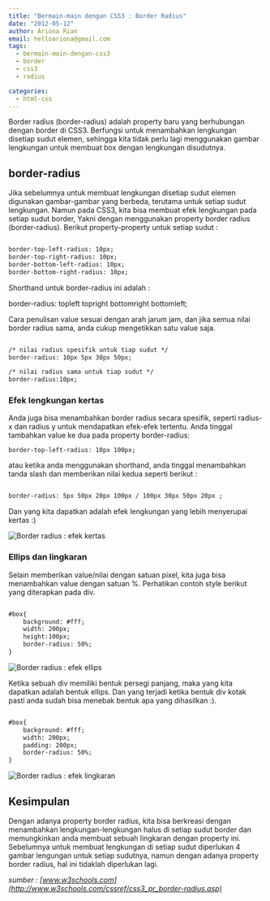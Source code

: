 ```yaml
---
title: "Bermain-main dengan CSS3 : Border Radius"
date: "2012-05-12"
author: Ariona Rian
email: helloariona@gmail.com
tags: 
  - bermain-main-dengan-css3
  - border
  - css3
  - radius

categories: 
  - html-css
---
```


Border radius (border-radius) adalah property baru yang berhubungan dengan border di CSS3. Berfungsi untuk menambahkan lengkungan disetiap sudut elemen, sehingga kita tidak perlu lagi menggunakan gambar lengkungan untuk membuat box dengan lengkungan disudutnya.

## border-radius

Jika sebelumnya untuk membuat lengkungan disetiap sudut elemen digunakan gambar-gambar yang berbeda, terutama untuk setiap sudut lengkungan. Namun pada CSS3, kita bisa membuat efek lengkungan pada setiap sudut border, Yakni dengan menggunakan property border radius (border-radius). Berikut property-property untuk setiap sudut :

```html

border-top-left-radius: 10px;
border-top-right-radius: 10px;
border-bottom-left-radius: 10px;
border-bottom-right-radius: 10px;
```

Shorthand untuk border-radius ini adalah :

border-radius: topleft topright bottomright bottomleft;

Cara penulisan value sesuai dengan arah jarum jam, dan jika semua nilai border radius sama, anda cukup mengetikkan satu value saja.

```html

/* nilai radius spesifik untuk tiap sudut */
border-radius: 10px 5px 30px 50px;

/* nilai radius sama untuk tiap sudut */
border-radius:10px;
```

### Efek lengkungan kertas

Anda juga bisa menambahkan border radius secara spesifik, seperti radius-x dan radius y untuk mendapatkan efek-efek tertentu. Anda tinggal tambahkan value ke dua pada property border-radius:

```
border-top-left-radius: 10px 100px;
```

atau ketika anda menggunakan shorthand, anda tinggal menambahkan tanda slash dan memberikan nilai kedua seperti berikut :

```html

border-radius: 5px 50px 20px 100px / 100px 30px 50px 20px ;
```

Dan yang kita dapatkan adalah efek lengkungan yang lebih menyerupai kertas :)

![Border radius : efek kertas](/assets/img/paper.jpg "Border radius : efek kertas")

### Ellips dan lingkaran

Selain memberikan value/nilai dengan satuan pixel, kita juga bisa menambahkan value dengan satuan %. Perhatikan contoh style berikut yang diterapkan pada div.

```html

#box{
    background: #fff;
    width: 200px;
    height:100px;
    border-radius: 50%;
}
```

![Border radius : efek ellips](/assets/img/elips.jpg "Border radius : efek ellips")

Ketika sebuah div memiliki bentuk persegi panjang, maka yang kita dapatkan adalah bentuk ellips. Dan yang terjadi ketika bentuk div kotak pasti anda sudah bisa menebak bentuk apa yang dihasilkan :).

```html

#box{
    background: #fff;
    width: 200px;
    padding: 200px;
    border-radius: 50%;
}
```

![Border radius : efek lingkaran](/assets/img/circle.jpg "Border radius : efek lingkaran")

## Kesimpulan

Dengan adanya property border radius, kita bisa berkreasi dengan menambahkan lengkungan-lengkungan halus di setiap sudut border dan memungkinkan anda membuat sebuah lingkaran dengan property ini. Sebelumnya untuk membuat lengkungan di setiap sudut diperlukan 4 gambar lengungan untuk setiap sudutnya, namun dengan adanya property border radius, hal ini tidaklah diperlukan lagi.

_sumber : [www.w3schools.com](http://www.w3schools.com/cssref/css3_pr_border-radius.asp)_
